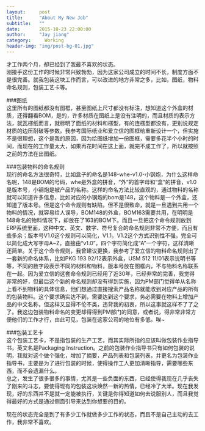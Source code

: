 ```yaml
---
layout:     post
title:      "About My New Job"
subtitle:   ""
date:       2015-10-23 22:00:00
author:     "Jay jiang"
category:     Working
header-img: "img/post-bg-01.jpg"
---
```

才工作两个月，却已经到了我最不喜欢的状态。  
刚接手这份工作的时候非常兴致勃勃，因为这家公司成立的时间不长，制度方面不是很完善。就我包装这块工作而言，可以改进的地方非常之多，比如，图纸，物料命名规则，包装工艺卡等。

###图纸   
这里所有的图纸都没有图框，甚至图纸上尺寸都没有标注，想知道这个外盒的材质，还得翻看BOM，是的，许多材质在图纸上是没有注明的，而且材质的表示方法，就瓦楞纸而言，就标明了面纸的材料和楞型，有的连楞型都没有，更别说规定材质的边压耐破等参数。我参考国际纸业和爱立信的图框给重新设计一个，但实施不是很理想，这个是我的原因，因为给图纸增加一份图框，需要多花半个小时的时间，而现在的工作量太大，如果再花时间在这上面，就完不成工作了，所以就按照之前的方法在出图纸。  

###包装物料的命名规则  
现行的命名方法很奇特，比如盒子的命名是148-whe-v1.0-小钢炮，为什么这样命名呢，148是BOM的号码，whe是外盒的拼音，“外”的首字母和“盒”的拼音，v1.0是版本号，小钢炮是被产品的名称。这样的命名方法比较直观的，通过物料的名称就可以知道许多信息，比如对应的小钢炮的bom是148，这个物料是一个外盒，还知道了版本号。但是这个命令规则有缺陷，但不是很致命，就是一旦遇到共用一个物料的情况，就容易给人误导，BOM148的外盒，BOM163需要共用，在明明是148命名的物料情况下，却放在了163的BOM下。而且一旦把这个命令规则放到ERP系统里面，这种中文、英文、数字、符号复合的命名规则非常不方便，而且有些多余；版本号V1.0这个规则可以简化，V1.1，V1.2这个方式识别性不强，完全可以简化成大写字母A~Z，直接由“v1.0”，四个字符简化成“A”一个字符，这样清晰还简单。关于这个命令规则，我曾建议更换，我参考了爱立信的物料命名规则出了一套新的命名体系，比如PKG 193 92/12表示外盒，USM 512 11/01表示说明书等等，不同的数字段表示不同的材料和物料，版本号放在图框内，不与物料名称联系在一起。因为爱立信的这套命令规则已经用了近30年，已经非常的完善，我觉得非常的好，但最后这个新的命名规则却没有得到实施，因为PM部门觉得单从名称上看不到物料的具体信息，他们想通过直接搜索产品名称就能收到对应产品的所有的包装物料。这个要求确实达不到，需要达到这个要求，务必需要在物料上增加产品的中文名称，但这样又显得不伦不类，违背我的初衷，所以这事就这样不了了之了。我这边包装物料命名的变更却得得到PM部门的同意，或者说，得非常非常方便他们的工作才行，由此可见，包装在这家公司的地位有多低。唉~  

###包装工艺卡  
这个包装工艺卡，不是指包装的生产工艺，而其实际所指的应该叫做包装作业指导书，英文名是Packaging Instruction。之前的包装作业指导书只有如何包装的说明，我就对这个做个强化，增加了摘要，产品列表和包装列表，并更名为包装作业指导书，主要是为了进行包装的时候，使得操作工人更加清晰指导，需要哪些东西，而不会遗漏什么。  
总之，发生了很多很多的事情，尤其是一些负面的东西，已经使得我现在几乎丧失了刚来的斗志，要使得现有的包装这块焕然一新的热情，已经冷了大半。现在我发现，好的东西并不是就一定能被执行，关键是你得知道如何去说服别人，而且我觉得最好的方式是通过侧面引导来达到你想要的目的。  

现在的状态完全是到了有多少工作就做多少工作的状态，而且不是自己主动的去工作，我非常不喜欢。  